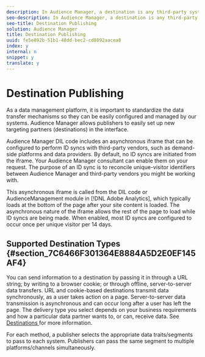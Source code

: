 ```yaml
---
description: In Audience Manager, a destination is any third-party system (ad server, DSP, ad network, etc.) that you want to share data with. Destination Builder helps you manage URL, cookie-based, or server-to-server destinations.
seo-description: In Audience Manager, a destination is any third-party system (ad server, DSP, ad network, etc.) that you want to share data with. Destination Builder helps you manage URL, cookie-based, or server-to-server destinations.
seo-title: Destination Publishing
solution: Audience Manager
title: Destination Publishing
uuid: fe5e892b-51b1-48dd-bec2-cd8092aacea8
index: y
internal: n
snippet: y
translate: y
---
```


# Destination Publishing

As a data management platform, it is important to standardize the data transfer mechanisms so they can be easily configured and managed by our systems. Audience Manager allows publishers to easily set up new targeting partners (destinations) in the interface. 

Audience Manager DIL code includes an asynchronous iframe that can be configured to perform ID syncs with third-party vendors, such as demand-side platforms and data providers. By default, no ID syncs are initiated from the iframe. Your Audience Manager consultant can enable them on your request. The purpose of an ID sync is to reconcile unique-visitor identifiers between Audience Manager and third-party vendors you might be working with. 

This asynchronous iframe is called from the DIL code or AudienceManagement module in [!DNL  Adobe Analytics], which typically loads at the bottom of the page after your site content is loaded. The asynchronous nature of the iframe allows the rest of the page to load while ID syncs are being made. When enabled, most ID syncs are configured to occur once per unique visitor per 14 days. 

## Supported Destination Types {#section_7C6466F301364E8884A5D2E0EF145AF4}

You can send information to a destination by passing it in through a URL string; by writing to a browser cookie; or through offline, server-to-server data transfers. URL and cookie-based destinations transmit data synchronously, as a user takes action on a page. Server-to-server data transmission is asynchronous and can occur long after a user has left the page. The delivery type you select depends on your business requirements and how a particular data partner wants to, or can, receive data. See [ Destinations ](../c_features/c_destinations/c_destinations.md#concept_5BDA346C376C4B719EA394108AB2735A) for more information. 

For each method, a publisher selects the appropriate data traits/segments to pass to each system. Publishers can pass the same segment to multiple platforms/channels simultaneously. 
